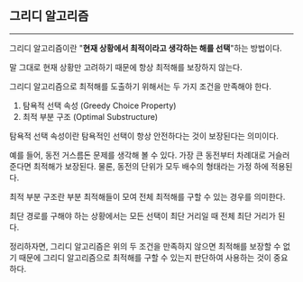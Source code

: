 ## 그리디 알고리즘

---

그리디 알고리즘이란 "**현재 상황에서 최적이라고 생각하는 해를 선택**"하는 방법이다.

말 그대로 현재 상황만 고려하기 때문에 항상 최적해를 보장하지 않는다.

그리디 알고리즘으로 최적해를 도출하기 위해서는 두 가지 조건을 만족해야 한다.

1. 탐욕적 선택 속성 (Greedy Choice Property)
2. 최적 부분 구조 (Optimal Substructure)

탐욕적 선택 속성이란 탐욕적인 선택이 항상 안전하다는 것이 보장된다는 의미이다.

예를 들어, 동전 거스름돈 문제를 생각해 볼 수 있다.
가장 큰 동전부터 차례대로 거슬러준다면 최적해가 보장된다.
물론, 동전의 단위가 모두 배수의 형태라는 가정 하에 적용된다.

최적 부분 구조란 부분 최적해들이 모여 전체 최적해를 구할 수 있는 경우를 의미한다.

최단 경로를 구해야 하는 상황에서는 모든 선택이 최단 거리일 때 전체 최단 거리가 된다. 

정리하자면, 그리디 알고리즘은 위의 두 조건을 만족하지 않으면 최적해를 보장할 수 없기 때문에 그리디 알고리즘으로 최적해를 구할 수 있는지 판단하여 사용하는 것이 중요하다.